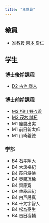 ```yaml
---
title: "構成員"
---
```

## 教員
- [准教授 東本 崇仁](/tomoto/)

## 学生
### 博士後期課程
- [D2 古池 謙人](https://www.koike.app/)

### 博士前期課程
- [M2 相川 野々香](/members/aikawa/)
- [M2 茂木 誠拓](/members/mogi/)
- M1 座間出実
- M1 前田新太郎
- M1 山崎義徳

### 学部
- B4 石井翔大
- B4 大舘裕紀
- B4 荻田将徳
- B4 奥間琉稀
- B4 齊藤寛
- B4 佐藤辰紀
- B4 白戸晟真
- B4 十文字智人
- B4 松為泰生
- B4 吉田凌輔
